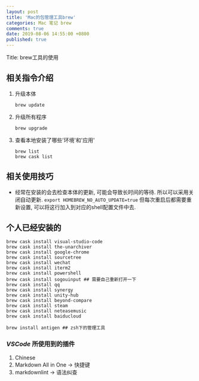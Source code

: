 ```yaml
---
layout: post
title: 'Mac的包管理工具brew'
categories: Mac 笔记 brew 
comments: true
date: 2019-08-06 14:55:00 +0800
published: true
---
```


Title: brew工具的使用

## 相关指令介绍

1. 升级本体

   `brew update`
2. 升级所有程序

    `brew upgrade`
3. 查看本地安装了哪些'环境'和'应用'

    ```shell
    brew list
    brew cask list
    ```

## 相关使用技巧

* 经常在安装的会去检查本体的更新, 可能会导致长时间的等待. 所以可以采用关闭自动更新. `export HOMEBREW_NO_AUTO_UPDATE=true` 但每次重启后都需要重新设置, 可以将这行加入到对应的shell配置文件中去.

## 个人已经安装的

```shell
brew cask install visual-studio-code
brew cask install the-unarchiver
brew cask install google-chrome
brew cask install sourcetree
brew cask install wechat
brew cask install iterm2
brew cask install powershell
brew cask install sogouinput ## 需要自己重新打开一下
brew cask install qq
brew cask install synergy
brew cask install unity-hub
brew cask install beyond-compare
brew cask install steam
brew cask install neteasemusic
brew cask install baiducloud

brew install antigen ## zsh下的管理工具
```

### *VSCode* 所使用到的插件

1. Chinese
2. Markdown All in One -> 快捷键
3. markdownlint -> 语法纠查
